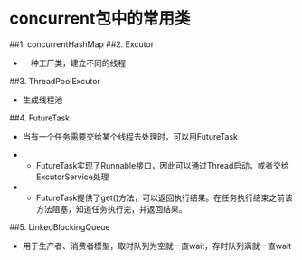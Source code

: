 # concurrent包中的常用类
##1. concurrentHashMap
##2. Excutor
- 一种工厂类，建立不同的线程

##3. ThreadPoolExcutor
- 生成线程池

##4. FutureTask
- 当有一个任务需要交给某个线程去处理时，可以用FutureTask

- - FutureTask实现了Runnable接口，因此可以通过Thread启动，或者交给ExcutorService处理

- - FutureTask提供了get()方法，可以返回执行结果。在任务执行结束之前该方法阻塞，知道任务执行完，并返回结果。

##5. LinkedBlockingQueue
- 用于生产者、消费者模型，取时队列为空就一直wait，存时队列满就一直wait